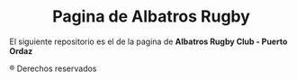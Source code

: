 <h1 style="text-align: center;">
    Pagina de Albatros Rugby
</h1>

El siguiente repositorio es el de la pagina de **Albatros Rugby Club - Puerto Ordaz**

® Derechos reservados